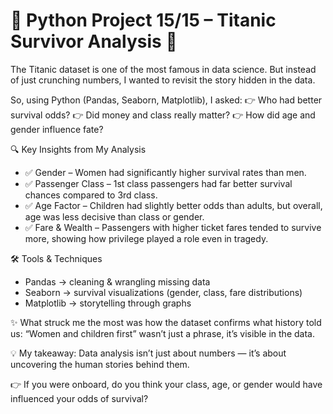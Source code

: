 # 🚢 Python Project 15/15 – Titanic Survivor Analysis 🎯

The Titanic dataset is one of the most famous in data science.
But instead of just crunching numbers, I wanted to revisit the story hidden in the data.

So, using Python (Pandas, Seaborn, Matplotlib), I asked:
👉 Who had better survival odds?
👉 Did money and class really matter?
👉 How did age and gender influence fate?

🔍 Key Insights from My Analysis

* ✅ Gender – Women had significantly higher survival rates than men.
* ✅ Passenger Class – 1st class passengers had far better survival chances compared to 3rd class.
* ✅ Age Factor – Children had slightly better odds than adults, but overall, age was less decisive than class or gender.
* ✅ Fare & Wealth – Passengers with higher ticket fares tended to survive more, showing how privilege played a role even in tragedy.

🛠 Tools & Techniques

* Pandas → cleaning & wrangling missing data
* Seaborn → survival visualizations (gender, class, fare distributions)
* Matplotlib → storytelling through graphs

✨ What struck me the most was how the dataset confirms what history told us: “Women and children first” wasn’t just a phrase, it’s visible in the data.

💡 My takeaway: Data analysis isn’t just about numbers — it’s about uncovering the human stories behind them.

👉 If you were onboard, do you think your class, age, or gender would have influenced your odds of survival?
